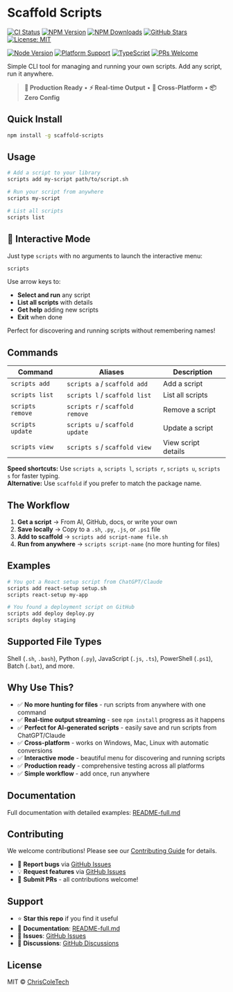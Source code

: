 # Scaffold Scripts

[![CI Status](https://github.com/ChrisColeTech/scaffold-scripts/workflows/Continuous%20Integration/badge.svg)](https://github.com/ChrisColeTech/scaffold-scripts/actions)
[![NPM Version](https://img.shields.io/npm/v/scaffold-scripts.svg)](https://www.npmjs.com/package/scaffold-scripts)
[![NPM Downloads](https://img.shields.io/npm/dm/scaffold-scripts.svg)](https://www.npmjs.com/package/scaffold-scripts)
[![GitHub Stars](https://img.shields.io/github/stars/ChrisColeTech/scaffold-scripts.svg)](https://github.com/ChrisColeTech/scaffold-scripts/stargazers)
[![License: MIT](https://img.shields.io/badge/License-MIT-yellow.svg)](https://opensource.org/licenses/MIT)

[![Node Version](https://img.shields.io/node/v/scaffold-scripts.svg)](https://nodejs.org/)
[![Platform Support](https://img.shields.io/badge/platform-Windows%20%7C%20macOS%20%7C%20Linux-blue.svg)](https://github.com/ChrisColeTech/scaffold-scripts)
[![TypeScript](https://img.shields.io/badge/TypeScript-007ACC?logo=typescript&logoColor=white)](https://www.typescriptlang.org/)
[![PRs Welcome](https://img.shields.io/badge/PRs-welcome-brightgreen.svg)](https://github.com/ChrisColeTech/scaffold-scripts/pulls)

Simple CLI tool for managing and running your own scripts. Add any script, run it anywhere.

> **🚀 Production Ready** • **⚡ Real-time Output** • **🔧 Cross-Platform** • **📦 Zero Config**

## Quick Install

```bash
npm install -g scaffold-scripts
```

## Usage

```bash
# Add a script to your library
scripts add my-script path/to/script.sh

# Run your script from anywhere
scripts my-script

# List all scripts
scripts list
```

## 🚀 Interactive Mode

Just type `scripts` with no arguments to launch the interactive menu:

```bash
scripts
```

Use arrow keys to:
- **Select and run** any script
- **List all scripts** with details
- **Get help** adding new scripts
- **Exit** when done

Perfect for discovering and running scripts without remembering names!

## Commands

| Command | Aliases | Description |
|---------|---------|-------------|
| `scripts add` | `scripts a` / `scaffold add` | Add a script |
| `scripts list` | `scripts l` / `scaffold list` | List all scripts |
| `scripts remove` | `scripts r` / `scaffold remove` | Remove a script |
| `scripts update` | `scripts u` / `scaffold update` | Update a script |
| `scripts view` | `scripts s` / `scaffold view` | View script details |

**Speed shortcuts:** Use `scripts a`, `scripts l`, `scripts r`, `scripts u`, `scripts s` for faster typing.  
**Alternative:** Use `scaffold` if you prefer to match the package name.

## The Workflow

1. **Get a script** → From AI, GitHub, docs, or write your own
2. **Save locally** → Copy to a `.sh`, `.py`, `.js`, or `.ps1` file  
3. **Add to scaffold** → `scripts add script-name file.sh`
4. **Run from anywhere** → `scripts script-name` (no more hunting for files)

## Examples

```bash
# You got a React setup script from ChatGPT/Claude
scripts add react-setup setup.sh
scripts react-setup my-app

# You found a deployment script on GitHub  
scripts add deploy deploy.py
scripts deploy staging
```

## Supported File Types

Shell (`.sh`, `.bash`), Python (`.py`), JavaScript (`.js`, `.ts`), PowerShell (`.ps1`), Batch (`.bat`), and more.

## Why Use This?

- ✅ **No more hunting for files** - run scripts from anywhere with one command
- ✅ **Real-time output streaming** - see `npm install` progress as it happens
- ✅ **Perfect for AI-generated scripts** - easily save and run scripts from ChatGPT/Claude
- ✅ **Cross-platform** - works on Windows, Mac, Linux with automatic conversions
- ✅ **Interactive mode** - beautiful menu for discovering and running scripts
- ✅ **Production ready** - comprehensive testing across all platforms
- ✅ **Simple workflow** - add once, run anywhere

## Documentation

Full documentation with detailed examples: [README-full.md](./README-full.md)

## Contributing

We welcome contributions! Please see our [Contributing Guide](./CONTRIBUTING.md) for details.

- 🐛 **Report bugs** via [GitHub Issues](https://github.com/ChrisColeTech/scaffold-scripts/issues)
- 💡 **Request features** via [GitHub Issues](https://github.com/ChrisColeTech/scaffold-scripts/issues) 
- 🔀 **Submit PRs** - all contributions welcome!

## Support

- ⭐ **Star this repo** if you find it useful
- 📖 **Documentation**: [README-full.md](./README-full.md)
- 🐛 **Issues**: [GitHub Issues](https://github.com/ChrisColeTech/scaffold-scripts/issues)
- 💬 **Discussions**: [GitHub Discussions](https://github.com/ChrisColeTech/scaffold-scripts/discussions)

## License

MIT © [ChrisColeTech](https://github.com/ChrisColeTech)